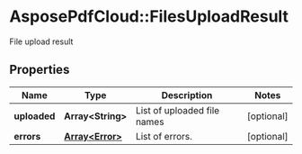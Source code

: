 ﻿# AsposePdfCloud::FilesUploadResult
File upload result

## Properties
Name | Type | Description | Notes
------------ | ------------- | ------------- | -------------
**uploaded** | **Array&lt;String&gt;** | List of uploaded file names | [optional] 
**errors** | [**Array&lt;Error&gt;**](Error.md) | List of errors. | [optional] 


